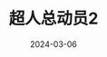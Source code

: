 ---
layout: movie-review
title: 超人总动员2 
description: >
  中规中矩。
category: 电影
img: assets/img/movie/2024/chao_ren_zong_dong_yuan_2.webp
star: 4
date: 2024-03-06
---